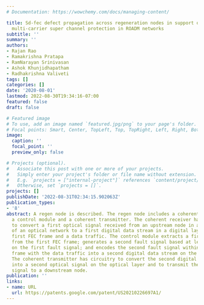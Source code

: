 ```yaml
---
# Documentation: https://wowchemy.com/docs/managing-content/

title: Sd-fec defect propagation across regeneration nodes in support of single and
  multi-carrier super channel protection in ROADM networks
subtitle: ''
summary: ''
authors:
- Rajan Rao
- Ramakrishna Pratapa
- RamNarayan Srinivasan
- Ashok Khunjidhapatham
- Radhakrishna Valiveti
tags: []
categories: []
date: '2020-08-01'
lastmod: 2022-08-30T19:34:16-07:00
featured: false
draft: false

# Featured image
# To use, add an image named `featured.jpg/png` to your page's folder.
# Focal points: Smart, Center, TopLeft, Top, TopRight, Left, Right, BottomLeft, Bottom, BottomRight.
image:
  caption: ''
  focal_point: ''
  preview_only: false

# Projects (optional).
#   Associate this post with one or more of your projects.
#   Simply enter your project's folder or file name without extension.
#   E.g. `projects = ["internal-project"]` references `content/project/deep-learning/index.md`.
#   Otherwise, set `projects = []`.
projects: []
publishDate: '2022-08-31T02:34:15.902063Z'
publication_types:
- '8'
abstract: A regen node is described. The regen node includes a coherent receiver,
  a control module and a coherent transmitter. The coherent receiver has circuitry
  to convert a first optical signal received from an upstream node in an optical layer
  of an optical network to a first digital data stream in a digital layer having a
  first FEC frame and a data traffic. The control module extracts a first fault signal
  from the first FEC frame; generates a second fault signal based at least in part
  on the first fault signal; and encodes the second fault signal within a second FEC
  frame with the data traffic into a second digital data stream on the digital layer.
  The coherent transmitter has circuitry to convert the second digital data stream
  into a second optical signal on the optical layer and to transmit the second optical
  signal to a downstream node.
publication: ''
links:
- name: URL
  url: https://patents.google.com/patent/US20210226697A1/
---
```

